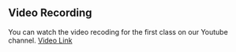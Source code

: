 ## Video Recording

You can watch the video recoding for the first class on our Youtube channel. [Video Link](https://youtu.be/lmMYbzGPLr0)

